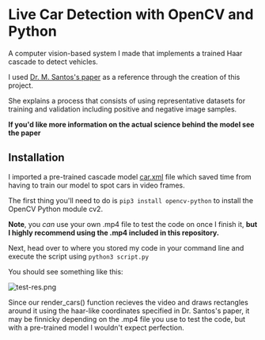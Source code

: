 # Live Car Detection with OpenCV and Python

A computer vision-based system I made that implements a trained Haar cascade to detect vehicles.

I used [Dr. M. Santos's paper](Automatic_Detection_of_Cars_in_Real_Roads_using_Haar-like_Features.pdf) as a reference through the creation of this project. 

She explains a process that consists of using representative datasets for training and validation including positive and negative image samples.

**If you'd like more information on the actual science behind the model see the paper**

## Installation

I imported a pre-trained cascade model [car.xml](car.xml) file which saved time from having to train our model to spot cars in video frames.

The first thing you'll need to do is ```pip3 install opencv-python``` to install the OpenCV Python module cv2.

**Note**, you *can* use your own .mp4 file to test the code on once I finish it, **but I highly recommend using the .mp4 included in this repository.**

Next, head over to where you stored my code in your command line and execute the script using ```python3 script.py```

You should see something like this:

![test-res.png](https://postimg.cc/7G9Tphv6)

Since our render_cars() function recieves the video and draws rectangles around it using the haar-like coordinates specified in Dr. Santos's paper, it may be finnicky depending on the .mp4 file you use to test the code, but with a pre-trained model I wouldn't expect perfection.
